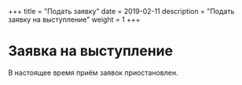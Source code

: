 +++
title = "Подать заявку"
date = 2019-02-11
description = "Подать заявку на выступление"
weight = 1
+++

# Заявка на выступление

В настоящее время приём заявок приостановлен.

